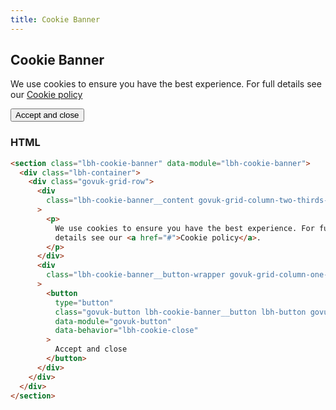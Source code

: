 ```yaml
---
title: Cookie Banner
---
```


## Cookie Banner

<section class="lbh-cookie-banner" data-module="lbh-cookie-banner">
  <div class="lbh-container">
    <div class="govuk-grid-row">
      <div class="lbh-cookie-banner__content govuk-grid-column-two-thirds-from-desktop">
        <p>We use cookies to ensure you have the best experience. For full details see our <a href="#">Cookie policy</a></p>
      </div>
      <div class="lbh-cookie-banner__button-wrapper govuk-grid-column-one-third-from-desktop">
          <button type="button" class="govuk-button lbh-cookie-banner__button lbh-button govuk-button--secondary lbh-button--secondary" data-module="govuk-button" data-behavior="lbh-cookie-close">
            Accept and close
        </button>
      </div>
    </div>
  </div>
</section>

### HTML

```html
<section class="lbh-cookie-banner" data-module="lbh-cookie-banner">
  <div class="lbh-container">
    <div class="govuk-grid-row">
      <div
        class="lbh-cookie-banner__content govuk-grid-column-two-thirds-from-desktop"
      >
        <p>
          We use cookies to ensure you have the best experience. For full
          details see our <a href="#">Cookie policy</a>.
        </p>
      </div>
      <div
        class="lbh-cookie-banner__button-wrapper govuk-grid-column-one-third-from-desktop"
      >
        <button
          type="button"
          class="govuk-button lbh-cookie-banner__button lbh-button govuk-button--secondary lbh-button--secondary"
          data-module="govuk-button"
          data-behavior="lbh-cookie-close"
        >
          Accept and close
        </button>
      </div>
    </div>
  </div>
</section>
```
